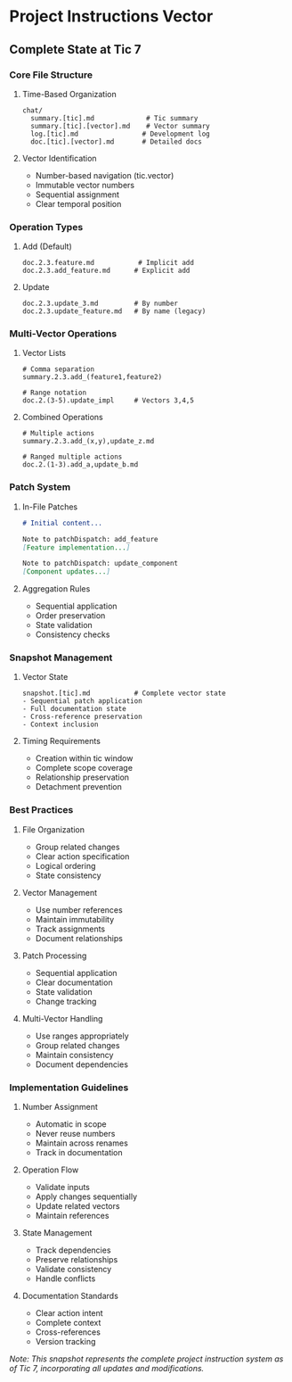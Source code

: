 # Project Instructions Vector
## Complete State at Tic 7

### Core File Structure

1. Time-Based Organization
   ```
   chat/
     summary.[tic].md             # Tic summary
     summary.[tic].[vector].md    # Vector summary
     log.[tic].md                # Development log
     doc.[tic].[vector].md       # Detailed docs
   ```

2. Vector Identification
   - Number-based navigation (tic.vector)
   - Immutable vector numbers
   - Sequential assignment
   - Clear temporal position

### Operation Types

1. Add (Default)
   ```
   doc.2.3.feature.md           # Implicit add
   doc.2.3.add_feature.md      # Explicit add
   ```

2. Update
   ```
   doc.2.3.update_3.md         # By number
   doc.2.3.update_feature.md   # By name (legacy)
   ```

### Multi-Vector Operations

1. Vector Lists
   ```
   # Comma separation
   summary.2.3.add_(feature1,feature2)

   # Range notation
   doc.2.(3-5).update_impl     # Vectors 3,4,5
   ```

2. Combined Operations
   ```
   # Multiple actions
   summary.2.3.add_(x,y),update_z.md

   # Ranged multiple actions
   doc.2.(1-3).add_a,update_b.md
   ```

### Patch System

1. In-File Patches
   ```markdown
   # Initial content...

   Note to patchDispatch: add_feature
   [Feature implementation...]

   Note to patchDispatch: update_component
   [Component updates...]
   ```

2. Aggregation Rules
   - Sequential application
   - Order preservation
   - State validation
   - Consistency checks

### Snapshot Management

1. Vector State
   ```
   snapshot.[tic].md           # Complete vector state
   - Sequential patch application
   - Full documentation state
   - Cross-reference preservation
   - Context inclusion
   ```

2. Timing Requirements
   - Creation within tic window
   - Complete scope coverage
   - Relationship preservation
   - Detachment prevention

### Best Practices

1. File Organization
   - Group related changes
   - Clear action specification
   - Logical ordering
   - State consistency

2. Vector Management
   - Use number references
   - Maintain immutability
   - Track assignments
   - Document relationships

3. Patch Processing
   - Sequential application
   - Clear documentation
   - State validation
   - Change tracking

4. Multi-Vector Handling
   - Use ranges appropriately
   - Group related changes
   - Maintain consistency
   - Document dependencies

### Implementation Guidelines

1. Number Assignment
   - Automatic in scope
   - Never reuse numbers
   - Maintain across renames
   - Track in documentation

2. Operation Flow
   - Validate inputs
   - Apply changes sequentially
   - Update related vectors
   - Maintain references

3. State Management
   - Track dependencies
   - Preserve relationships
   - Validate consistency
   - Handle conflicts

4. Documentation Standards
   - Clear action intent
   - Complete context
   - Cross-references
   - Version tracking

*Note: This snapshot represents the complete project instruction system as of Tic 7, incorporating all updates and modifications.*